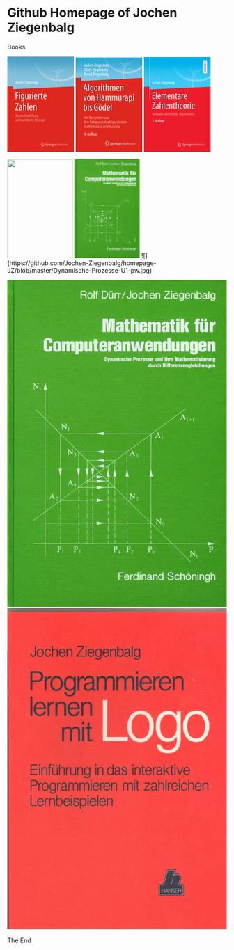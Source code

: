 # Github Homepage of Jochen Ziegenbalg
Books 

![Figurate Numbers](https://github.com/Jochen-Ziegenbalg/homepage-JZ/blob/master/Figurierte-Zahlen-U1.jpg) 
![](https://github.com/Jochen-Ziegenbalg/homepage-JZ/blob/master/AHG-cover-%20U1-Springer.jpg) 
![](https://github.com/Jochen-Ziegenbalg/homepage-JZ/blob/master/EZTH-cover-U1-Springer.jpg) 
<td rowspan="5" width="150"> <img src="index-Dateien/Dynamische-Prozesse-U1-pw.jpg" border="0" height="227" width="150"></td> 
<td rowspan="5" width="150"> <img src="https://github.com/Jochen-Ziegenbalg/homepage-JZ/blob/master/Dynamische-Prozesse-U1-pw.jpg" border="0" height="227" width="150"></td>
![](https://github.com/Jochen-Ziegenbalg/homepage-JZ/blob/master/Dynamische-Prozesse-U1-pw.jpg)

![](https://raw.githubusercontent.com/Jochen-Ziegenbalg/homepage-JZ/master/Dynamische-Prozesse-U1-pw.jpg)
![](https://raw.githubusercontent.com/Jochen-Ziegenbalg/homepage-JZ/master/Programmieren-lernen-mit-Logo-U1.jpg)

The End 
